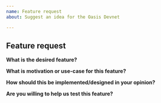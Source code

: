 ```yaml
---
name: Feature request
about: Suggest an idea for the Oasis Devnet

---
```


## Feature request

**What is the desired feature?**


**What is motivation or use-case for this feature?**


**How should this be implemented/designed in your opinion?**


**Are you willing to help us test this feature?**
